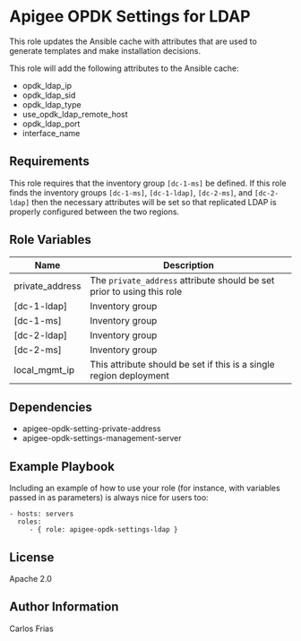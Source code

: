 Apigee OPDK Settings for LDAP
=========

This role updates the Ansible cache with attributes that are used to generate templates and make 
installation decisions. 

This role will add the following attributes to the Ansible cache: 
* opdk_ldap_ip
* opdk_ldap_sid
* opdk_ldap_type
* use_opdk_ldap_remote_host
* opdk_ldap_port
* interface_name

Requirements
------------

This role requires that the inventory group `[dc-1-ms]` be defined. If this role finds the inventory
groups `[dc-1-ms]`, `[dc-1-ldap]`, `[dc-2-ms]`, and `[dc-2-ldap]` then the necessary attributes will 
be set so that replicated LDAP is properly configured between the two regions. 

Role Variables
--------------

| Name | Description |
| --- | --- |
| private_address | The `private_address` attribute should be set prior to using this role |
| [dc-1-ldap] | Inventory group |
| [dc-1-ms] | Inventory group |
| [dc-2-ldap] | Inventory group |
| [dc-2-ms] | Inventory group |
| local_mgmt_ip | This attribute should be set if this is a single region deployment |


Dependencies
------------

* apigee-opdk-setting-private-address
* apigee-opdk-settings-management-server

Example Playbook
----------------

Including an example of how to use your role (for instance, with variables passed in as parameters) is always nice for users too:

    - hosts: servers
      roles:
         - { role: apigee-opdk-settings-ldap }

License
-------
Apache 2.0

Author Information
------------------

Carlos Frias